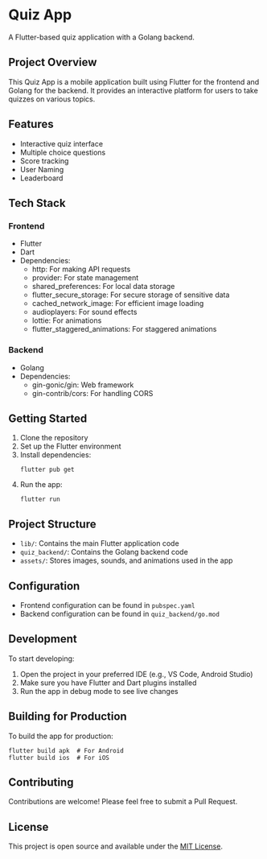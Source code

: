 # Quiz App

A Flutter-based quiz application with a Golang backend.

## Project Overview

This Quiz App is a mobile application built using Flutter for the frontend and Golang for the backend. It provides an interactive platform for users to take quizzes on various topics.

## Features

- Interactive quiz interface
- Multiple choice questions
- Score tracking
- User Naming
- Leaderboard 

## Tech Stack

### Frontend
- Flutter
- Dart
- Dependencies:
  - http: For making API requests
  - provider: For state management
  - shared_preferences: For local data storage
  - flutter_secure_storage: For secure storage of sensitive data
  - cached_network_image: For efficient image loading
  - audioplayers: For sound effects
  - lottie: For animations
  - flutter_staggered_animations: For staggered animations

### Backend
- Golang
- Dependencies:
  - gin-gonic/gin: Web framework
  - gin-contrib/cors: For handling CORS

## Getting Started

1. Clone the repository
2. Set up the Flutter environment
3. Install dependencies:
   ```
   flutter pub get
   ```
4. Run the app:
   ```
   flutter run
   ```

## Project Structure

- `lib/`: Contains the main Flutter application code
- `quiz_backend/`: Contains the Golang backend code
- `assets/`: Stores images, sounds, and animations used in the app

## Configuration

- Frontend configuration can be found in `pubspec.yaml`
- Backend configuration can be found in `quiz_backend/go.mod`

## Development

To start developing:

1. Open the project in your preferred IDE (e.g., VS Code, Android Studio)
2. Make sure you have Flutter and Dart plugins installed
3. Run the app in debug mode to see live changes

## Building for Production

To build the app for production:

```
flutter build apk  # For Android
flutter build ios  # For iOS
```

## Contributing

Contributions are welcome! Please feel free to submit a Pull Request.

## License

This project is open source and available under the [MIT License](LICENSE).
